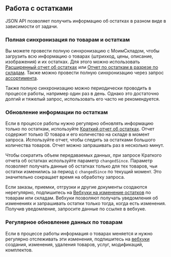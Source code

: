 ## Работа с остатками
JSON API позволяет получить информацию об остатках в разном виде в зависимости от задачи.

### Полная синхронизация по товарам и остаткам
Вы можете провести полную синхронизацию с МоимСкладом, чтобы загрузить всю информацию о товарах (штрихкод, цены, описание, изображения) и их остатках. Для этого можно использовать [Расширенный отчет об  остатках](../reports/#otchety-otchet-ostatki-rasshirennyj-otchet-ob-ostatkah) или [Отчет по остаткам в разрезе по складам](../reports/#otchety-otchet-ostatki-ostatki-po-skladam). Также можно провести полную синхронизацию через запрос [ассортимента](../dictionaries/#suschnosti-assortiment).
 
Также полную синхронизацию можно периодически проводить в процессе работы, например один раз в день. Однако это достаточно долгий и тяжелый запрос, использовать его часто не рекомендуется. 

### Обновление информации по остаткам
Если в процессе работы нужно регулярно обновлять информацию только по остаткам, используйте [Краткий отчет об остатках](../reports/#otchety-otchet-ostatki-kratkij-otchet-ob-ostatkah). Отчет содержит только ID товара и его количество на складе в момент запроса. Используйте отчет, чтобы следить за остатками большого количества товаров. Отчет можно запрашивать раз в несколько минут. 
 
Чтобы сократить объем передаваемых данных, при запросе Краткого отчета об остатках
используйте параметр `changedSince`. Параметр позволяет получать данные об остатках только для тех товаров, чьи остатки изменились за период с `changedSince` по текущий момент. Это значительно сокращает время на обработку запроса. 
 
Если заказы, приемки, отгрузки и другие документы создаются нерегулярно, подпишитесь на [Вебхуки на изменение остатков](../dictionaries/#suschnosti-vebhuk-na-izmenenie-ostatkow) по товарам или складам. Вебхуки позволяют получать уведомления об изменениях и запрашивать остатки только тогда, когда есть изменения. Получив уведомление, запросите данные по ссылке в вебхуке.

### Регулярное обновление данных по товарам 
Если в процессе работы информация о товарах меняется и нужно регулярно отслеживать эти изменения, подпишитесь на [вебхуки](#workbook-vebhuki-chto-takoe-webhuk) создания, изменения, удаления товаров, услуг, модификаций, комплектов.
